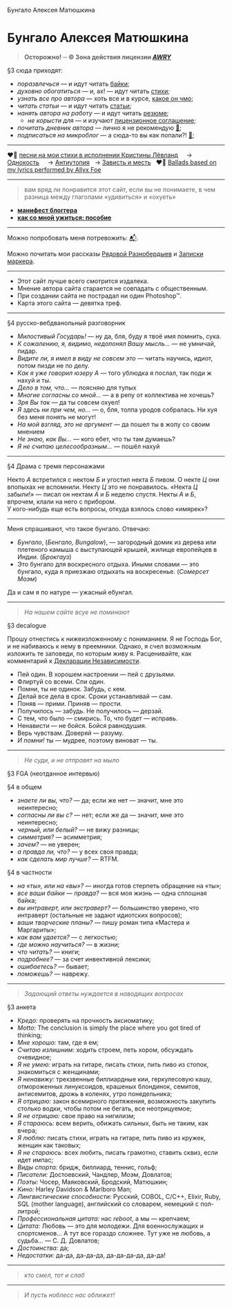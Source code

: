 Бунгало Алексея Матюшкина

# Бунгало Алексея Матюшкина

> **Осторожно! ─ © Зона действия лицензии [_AWRY_](%page:awry)**

§3 сюда приходят:

* *поразвлечься* —  и идут читать [байки](%tag:bikes);
* *духовно обогатиться* —  и, ах! — идут читать [стихи](%tag:lyrics);
* *узнать все про автора* —  хоть все и в курсе, [какое он чмо](%page:about);
* *читать статьи* —  и идут читать [статьи](%tag:tech);
* *нанять автора на работу* —  и идут читать [резюме](%page:resume);
  * *не корысти для* —  и изучают [лицензионное соглашение](%page:awry);
* *почитать дневник автора* —  лично я не рекомендую [📒](%tag:blog);
* *подписаться на микроблог* —  а сюда-то вы как попали?! [🐘](https://mastodon.social/@mudasobwa);

---

❤️‍🔥 [песни на мои стихи в исполнении Кристины Лёвланд](https://soundcloud.com/nott-lovland)  
  → [Однокость](https://soundcloud.com/nott-lovland/sets/odnokost)  
  → [Антиутопия](https://soundcloud.com/nott-lovland/sets/antiutopiya)  
  → [Зависть и месть](https://soundcloud.com/nott-lovland/sets/zavist-i-mest)  
❤️‍🔥 [Ballads based on my lyrics performed by Allyx Foe](https://soundcloud.com/nott-lovland/sets/invidia-et-vindicta)

---

> вам вряд ли понравится этот сайт, если вы не понимаете, в чем разница между глаголами «удивиться» и «охуеть»

* **[манифест блоггера](%page:manifest)**
* **[как со мной ужиться: пособие](%page:about)**

---

Можно попробовать меня потревожить: [📬](mailto:am@mudasobwa.ru).

Можно почитать мои рассказы [Рядовой Разнобердыев](%page:raznoberdyev) и [Записки маркера](%page:cuewager).

---

* Этот сайт лучше всего смотрится издалека.
* Мнение автора сайта старается не совпадать с общественным.
* При создании сайта не пострадал ни один Photoshop™.
* Карта этого сайта — девятка треф.

---

§4 русско-вебдванольный разговорник

* *Милостивый Государь!* — ну да, бля, буду я твоё имя помнить, сука.
* *К сожалению, я, видимо, недопонял Вашу мысль…* — не умничай, пидар.
* *Видите ли, я имел в виду не совсем это* — читать научись, идиот, потом пизди не по делу.
* *Как я уже говорил юзеру А* — того ублюдка я послал, так поди ж нахуй и ты.
* *Дело в том, что…* — поясняю для тупых
* *Многие согласны со мной…* — а в репу от коллектива не хочешь?
* *Зря Вы так* — да ты совсем охуел!
* *Я здесь ни при чем, но…* — о, бля, толпа уродов собралась. Ни хуя без меня понять не могут!
* *На мой взгляд, это не аргумент* — да пошел ты в жопу со своим мнением
* *Не знаю, как Вы…* — кого ебет, что ты там думаешь?
* *Я не считаю целесообразным…* — пошёл нахуй

---

§4 Драма с тремя персонажами

Некто _А_ встретился с нектом _Б_ и угостил некта _Б_ пивом. О некте _Ц_ они впопыхах не вспомнили. Некту _Ц_ это не понравилось. «Некта _Ц_ забыли!» — писал он нектам _А_ и _Б_ неделю спустя. Некты _А_ и _Б_, впрочем, клали на него с прибором.  
У кого-нибудь еще есть вопросы, откуда взялось слово «имярек»?

---

Меня спрашивают, что такое бунгало. Отвечаю:

* _Бунгало_, (_Бенгало, Bungalow_), — загородный домик из дерева или плетеного камыша с выступающей крышей, жилище европейцев в Индии. (_Брокгауз_)
* Это бунгало для воскресного отдыха. Иными словами — это бунгало, куда я приезжаю отдыхать на воскресенье. (_Сомерсет Моэм_)

Да и сам я по натуре — ужасный ебунгал.

---

> _На нашем сайте всуе не поминают_

§3 decalogue

Прошу отнестись к нижеизложенному с пониманием. Я не Господь Бог, и не набиваюсь к нему в преемники. Однако, я счел возможным изложить те заповеди, по которым живу я. Расценивайте, как комментарий к [Декларации Независимости](%page:declaration).

* Пей один. В хорошем настроении — пей с друзьями.  
* Флиртуй со всеми. Спи один.  
* Помни, ты не одинок. Забудь, с кем.  
* Делай все дела в срок. Сроки устанавливай — сам.  
* Поняв — прими. Приняв — прости.  
* Получилось — забудь. Не получилось — дерзай.  
* С тем, что было — смирись. То, что будет — исправь.  
* Ненависти — не бойся. Бойся равнодушия.  
* Верь чувствам. Доверяй — разуму.  
* *И помни!* ты — мудрее, поэтому виноват — ты.  

---

> _Не суди, и не отправят на мыло_

§3 FGA (неотданное интервью)

§4 в общем

* *знаете ли вы, что?* — да; если же нет — значит, мне это неинтересно;
* *согласны ли вы с?* — нет; если же да — значит, мне это неинтересно;
* *черный, или белый?* — не вижу разницы;
* *симметрия?* — асимметрия;
* *зачем?* — не уверен;
* *а правда ли, что?* — у всех своя правда;
* *как сделать мир лучше?* — RTFM.

§4 в частности

* *на «ты», или на «вы»?* — иногда готов стерпеть обращение на «ты»;
* *все ваши байки — правда?* — вся моя жизнь — одна сплошная байка;
* *вы интраверт, или экстраверт?* — большинство уверено, что интраверт (остальные не задают идиотских вопросов);
* *ваши творческие планы?* — пишу роман типа «Мастера и Маргариты»;
* *как вам удается?* — с легкостью;
* *где можно научиться?* — в жизни;
* *что читать?* — книги;
* *подробнее?* — за счет инвективной лексики;
* *ошибаетесь?* — бывает;
* *поможешь?* — наврежу.

---

> _Задающий ответы нуждается в наводящих вопросах_

§3 анкета

* *Кредо:* проверять на прочность аксиоматику;
* *Motto:* The conclusion is simply the place where you got tired of thinking;
* *Мне хорошо:* там, где я ем;
* *Считаю излишним:* ходить строем, петь хором, обсуждать очевидное;
* *Я не умею:* играть на гитаре, писать стихи, пить пиво из стопок, знакомиться с женщинами;
* *Я ненавижу:* трехзвенные биллиардные кии, геркулесовую кашу, отмороженных линуксоидов, крашеных блондинок, семитов, антисемитов, дрожь в коленях, утро понедельника;
* *Я отрицаю:* закон всемирного притяжения, возможность закупить столько водки, чтобы потом не бегать, все неотрицуемое;
* *Я не отрицаю:* свое право на нигилизм;
* *Я стараюсь:* всем верить, обижать сильных, быть не таким, как вчера;
* *Я люблю:* писать стихи, играть на гитаре, пить пиво из кружек, женщин как таковых;
* *Я не стараюсь:* всех любить, писать грамотно, ставить сквиз, если идет импас;
* *Виды спорта:* бридж, биллиард, теннис, гольф;
* *Писатели:* Достоевский, Чандлер, Моэм, Довлатов;
* *Поэты:* Чосер, Маяковский, Бродский, Матюшкин;
* *Кино:* Harley Davidson & Marlboro Man;
* *Лингвистические способности:* Русский, COBOL, C/C++, Elixir, Ruby, SQL (mother language), английский со словарем, немецкий с пол-литрой;
* *Профессиональная цитата:* нас _reboot_, а мы — крепчаем;
* *Цитата:* Любовь — это для молодежи. Для военнослужащих и спортсменов... A тут все гораздо сложнее. Тут уже не любовь, а судьба... — С. Д. Довлатов;
* *Достоинства:* да;
* *Недостатки:* да-да, да-да-да, да-да-да-да, да-да!

---

> _кто смел, тот и слаб_

---

> *И пусть ноблесс нас оближет!*
